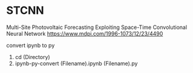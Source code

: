 # STCNN
Multi-Site Photovoltaic Forecasting Exploiting Space-Time Convolutional Neural Network
https://www.mdpi.com/1996-1073/12/23/4490

convert ipynb to py
1. cd (Directory)
2. ipynb-py-convert (Filename).ipynb (Filename).py
